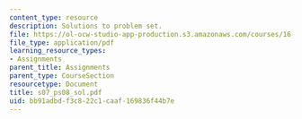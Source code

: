 ```yaml
---
content_type: resource
description: Solutions to problem set.
file: https://ol-ocw-studio-app-production.s3.amazonaws.com/courses/16-01-unified-engineering-i-ii-iii-iv-fall-2005-spring-2006/bb91adbdf3c822c1caaf169836f44b7e_s07_ps08_sol.pdf
file_type: application/pdf
learning_resource_types:
- Assignments
parent_title: Assignments
parent_type: CourseSection
resourcetype: Document
title: s07_ps08_sol.pdf
uid: bb91adbd-f3c8-22c1-caaf-169836f44b7e
---
```

